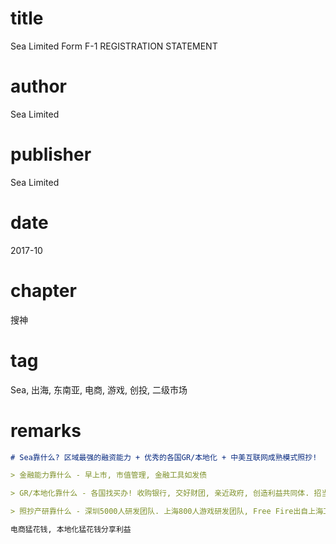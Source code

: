 # title
Sea Limited Form F-1 REGISTRATION STATEMENT

# author
Sea Limited

# publisher
Sea Limited

# date
2017-10

# chapter
搜神

# tag
Sea, 出海, 东南亚, 电商, 游戏, 创投, 二级市场

# remarks
```markdown
# Sea靠什么? 区域最强的融资能力 + 优秀的各国GR/本地化 + 中美互联网成熟模式照抄!

> 金融能力靠什么 - 早上市, 市值管理, 金融工具如发债

> GR/本地化靠什么 - 各国找买办! 收购银行, 交好财团, 亲近政府, 创造利益共同体. 招当地最好的年轻人, 吃外企红利, 放权. Sea三巨头之一的COO叶刚80%精力做这个

> 照抄产研靠什么 - 深圳5000人研发团队. 上海800人游戏研发团队, Free Fire出自上海工作室. 新加坡研发5000人. 集团5万人规模 (包括大量本地化电商运营)

电商猛花钱, 本地化猛花钱分享利益
```
